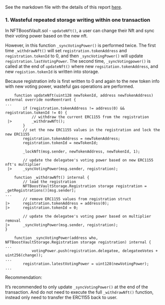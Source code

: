 See the markdown file with the details of this report [here](https://github.com/code-423n4/2023-07-arcade-findings/blob/main/data/oakcobalt-G.md).

### 1. Wasteful repeated storage writing within one transaction
In NFTBoostVault.sol - `updateNft()`, a user can change their Nft and sync their voting power based on the new nft. 

However, in this function `_syncVotingPower()` is performed twice. The first time `_withdrawNft()` will set `registration.tokenAddress` and `registration.tokenId` to 0, and then  `_syncVotingPower()` will update `registration.lastVotingPower`. The second time, `_syncVotingpower()` is called at the end of `updateNft()` where new `regsitation.tokenAddress`, and new `registion.tokenId` is written into storage.

Because registration info is first written to 0 and again to the new token info with new voting power, wasteful gas operations are performed.

```solidity
    function updateNft(uint128 newTokenId, address newTokenAddress) external override nonReentrant {
...
        if (registration.tokenAddress != address(0) && registration.tokenId != 0) {
            // withdraw the current ERC1155 from the registration
 |>         _withdrawNft();
        }
        // set the new ERC1155 values in the registration and lock the new ERC1155
        registration.tokenAddress = newTokenAddress;
        registration.tokenId = newTokenId;

        _lockNft(msg.sender, newTokenAddress, newTokenId, 1);

        // update the delegatee's voting power based on new ERC1155 nft's multiplier
 |>     _syncVotingPower(msg.sender, registration);
```
```solidity
    function _withdrawNft() internal {
        // load the registration
        NFTBoostVaultStorage.Registration storage registration = _getRegistrations()[msg.sender];
...
        // remove ERC1155 values from registration struct
|>      registration.tokenAddress = address(0);
|>      registration.tokenId = 0;

        // update the delegatee's voting power based on multiplier removal
|>      _syncVotingPower(msg.sender, registration);
}
```
```solidity
    function _syncVotingPower(address who, NFTBoostVaultStorage.Registration storage registration) internal {
...
            votingPower.push(registration.delegatee, delegateeVotes + uint256(change));
...
        registration.latestVotingPower = uint128(newVotingPower);
...
```
Recommendation:

It’s recommended to only update `_syncVotingPower()` at the end of the transaction. And do not need to execute the full `_withdrawNft()` function, instead only need to transfer the ERC1155 back to user.
